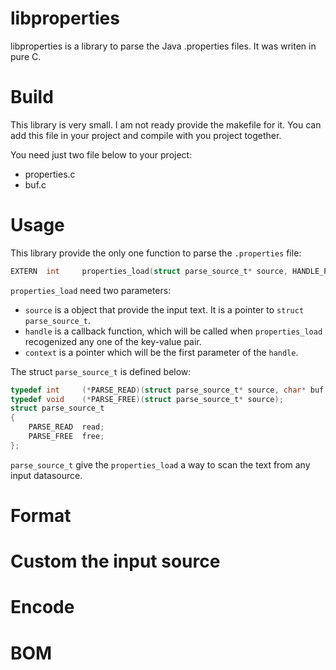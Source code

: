#	libproperties

libproperties is a library to parse the Java .properties files. It was writen in pure C.

#	Build

This library is very small. I am not ready provide the makefile for it. 
You can add this file in your project and compile with you project together.

You need just two file below to your project:

- properties.c
- buf.c



#	Usage

This library provide the only one function to parse the  `.properties` file:

```C
EXTERN  int     properties_load(struct parse_source_t* source, HANDLE_PROPERTY handle, void* context);
```

`properties_load` need two parameters:

- `source` is a object that provide the input text. It is a pointer to  `struct parse_source_t`.
- `handle` is a callback function, which will be called when `properties_load` recogenized any one of the key-value pair.
- `context` is a pointer which will be the first parameter of the `handle`. 

The  struct `parse_source_t` is defined below:

```C
typedef int     (*PARSE_READ)(struct parse_source_t* source, char* buf, int size);
typedef void    (*PARSE_FREE)(struct parse_source_t* source);
struct parse_source_t
{
    PARSE_READ  read;
    PARSE_FREE  free;
};
```

`parse_source_t` give the `properties_load` a way to scan the text from any input datasource.

#	Format



#	Custom the input source


#	Encode


#	BOM


 
